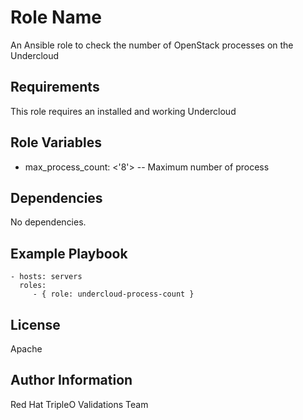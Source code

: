 Role Name
=========

An Ansible role to check the number of OpenStack processes on the Undercloud

Requirements
------------

This role requires an installed and working Undercloud


Role Variables
--------------

- max_process_count: <'8'> -- Maximum number of process

Dependencies
------------

No dependencies.

Example Playbook
----------------

    - hosts: servers
      roles:
         - { role: undercloud-process-count }

License
-------

Apache

Author Information
------------------

Red Hat TripleO Validations Team
